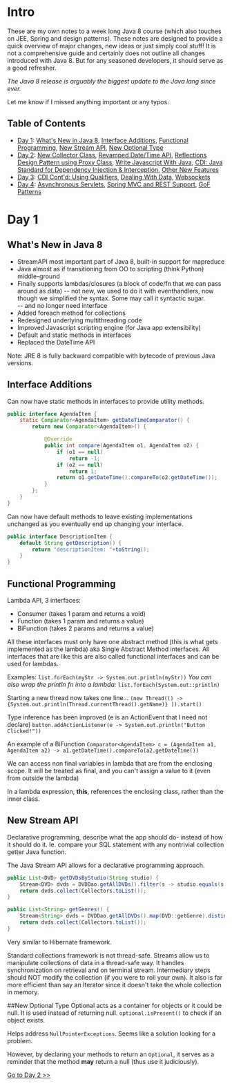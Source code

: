 # Intro
These are my own notes to a week long Java 8 course (which also touches on JEE, Spring and design patterns).  These notes are designed to provide a quick overview of major changes, new ideas or just simply cool stuff!  It is not a comprehensive guide and certainly does not outline all changes introduced with Java 8.  But for any seasoned developers, it should serve as a good refresher.

_The Java 8 release is arguably the biggest update to the Java lang since ever._

Let me know if I missed anything important or any typos.

## Table of Contents

- [Day 1](#day-1): [What's New in Java 8](#whats-new-in-java-8), [Interface Additions](#interface-addtions), [Functional Programming](#functional-programming), [New Stream API](#new-stream-api), [New Optional Type](#new-optional-type)  
- [Day 2](day2.md): [New Collector Class](day2.md#new-collector-class), [Revamped Date/Time API](day2.md#revamped-datetime-api), [Reflections Design Pattern using Proxy Class](day2.md#reflections-design-pattern-using-proxy-class), [Write Javascript With Java](day2.md#write-javascript-with-java), [CDI: Java Standard for Dependency Injection & Interception](day2.md#cdi-java-standard-for-dependency-injection-interception), [Other New Features](day2.md#other-new-features)
- [Day 3](day3.md): [CDI Cont'd: Using Qualifiers](day3.md#cdi-contd-using-qualifiers), [Dealing With Data](day3.md#dealing-with-data), [Websockets](day3.md#websockets)
- [Day 4](day4.md): [Asynchronous Servlets](day4.md#asynchronous-servlets), [Spring MVC and REST Support](day4.md#spring-mvc-and-rest-support), [GoF Patterns](day4.md#gof-patterns)

# Day 1
## What's New in Java 8
- StreamAPI most important part of Java 8, built-in support for mapreduce
- Java almost as if transitioning from OO to scripting (think Python) middle-ground
- Finally supports lambdas/closures (a block of code/fn that we can pass around as data)
-- not new, we used to do it with eventhandlers, now though we simplified the syntax.  Some may call it syntactic sugar.  
-- and no longer need interface
- Added foreach method for collections
- Redesigned underlying multithreading code
- Improved Javascript scripting engine (for Java app extensibility)
- Default and static methods in interfaces
- Replaced the DateTime API


Note: JRE 8 is fully backward compatible with bytecode of previous Java versions.

## Interface Additions
Can now have static methods in interfaces to provide utility methods.

```java
public interface AgendaItem {
	static Comparator<AgendaItem> getDateTimeComparator() {
		return new Comparator<AgendaItem>() {

			@Override
			public int compare(AgendaItem o1, AgendaItem o2) {
				if (o1 == null)
					return -1;
				if (o2 == null)
					return 1;
				return o1.getDateTime().compareTo(o2.getDateTime());
			}
		};
	}
}
```

Can now have default methods to leave existing implementations unchanged as you eventually end up changing your interface.
```java
public interface DescriptionItem {
	default String getDescription() {
		return "descriptionItem: "+toString();
	}
}
```

## Functional Programming
Lambda API, 3 interfaces: 
- Consumer (takes 1 param and returns a void)
- Function (takes 1 param and returns a value)
- BiFunction (takes 2 params and returns a value)

All these interfaces must only have one abstract method (this is what gets implemented as the lambda) aka Single Abstract Method interfaces.  All interfaces that are like this are also called functional interfaces and can be used for lambdas.

Examples: 
`list.forEach(myStr -> System.out.println(myStr))`
_You can also wrap the println fn into a lambda:_
`list.forEach(System.out::println)` 

Starting a new thread now takes one line...
`(new Thread(() -> {System.out.println(Thread.currentThread().getName)} )).start()`

Type inference has been improved (e is an ActionEvent that I need not declare)
`button.addActionListener(e -> System.out.println("Button Clicked!"))`

An example of a BiFunction
`Comparator<AgendaItem> c = (AgendaItem a1, AgendaItem a2) -> a1.getDateTime().compareTo(a2.getDateTime())`

We can access non final variables in lambda that are from the enclosing scope. It will be treated as final, and you can't assign a value to it (even from outside the lambda)

In a lambda expression, __this__, references the enclosing class, rather than the inner class.


## New Stream API

Declarative programming, describe what the app should do- instead of how it should do it.
Ie. compare your SQL statement with any nontrivial collection getter Java function.

The Java Stream API allows for a declarative programming approach.
```java
public List<DVD> getDVDsByStudio(String studio) {
	Stream<DVD> dvds = DVDDao.getAllDVDs().filter(s -> studio.equals(s.getStudio()));
	return dvds.collect(Collectors.toList());
}

public List<String> getGenres() {
	Stream<String> dvds = DVDDao.getAllDVDs().map(DVD::getGenre).distinct().sorted();
	return dvds.collect(Collectors.toList());
}
```
Very similar to Hibernate framework.

Standard collections framework is not thread-safe.  Streams allow us to manipulate collections of data in a thread-safe way.  It handles synchronization on retrieval and on terminal stream.  Intermediary steps should NOT modify the collection (if you were to roll your own).  It also is far more efficient than say an Iterator since it doesn't take the whole collection in memory.

##New Optional Type
Optional acts as a container for objects or it could be null.  It is used instead of returning null. `optional.isPresent()` to check if an object exists.

Helps address `NullPointerExceptions`.  Seems like a solution looking for a problem.

However, by declaring your methods to return an `Optional`, it serves as a reminder that the method __may__ return a null (thus use it judiciously).

[Go to Day 2 >>](/day2.md)
